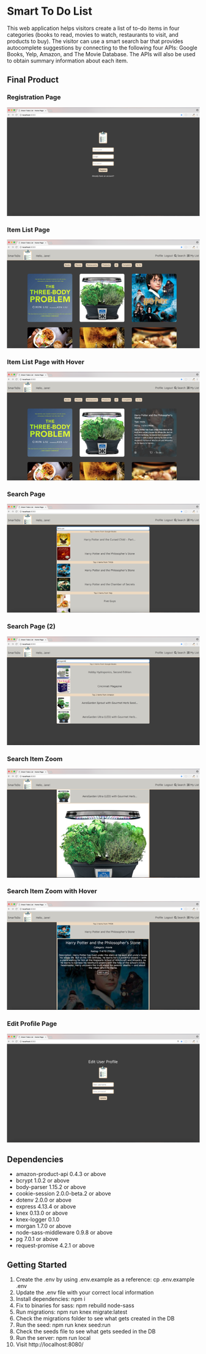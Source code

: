 # Smart To Do List

This web application helps visitors create a list of to-do items in four categories (books to read, movies to watch, restaurants to visit, and products to buy).  The visitor can use a smart search bar that provides autocomplete suggestions by connecting to the following four APIs: Google Books, Yelp, Amazon, and The Movie Database. The APIs will also be used to obtain summary information about each item.

## Final Product

### Registration Page
!["Registration Page"](https://github.com/vdutz/smart-todo-list/blob/master/docs/registration-page.png?raw=true)

### Item List Page
!["Item List Page"](https://github.com/vdutz/smart-todo-list/blob/master/docs/list-page.png?raw=true)

### Item List Page with Hover
!["My List with Hover"](https://github.com/vdutz/smart-todo-list/blob/master/docs/list-page-hover.png?raw=true)

### Search Page
!["Search Page"](https://github.com/vdutz/smart-todo-list/blob/master/docs/search-page.png?raw=true)

### Search Page (2)
!["Search Page (2)"](https://github.com/vdutz/smart-todo-list/blob/master/docs/search-page2.png?raw=true)

### Search Item Zoom
!["Search Item Zoom"](https://github.com/vdutz/smart-todo-list/blob/master/docs/search-item-zoom.png?raw=true)

### Search Item Zoom with Hover
!["Search Item Zoom with Hover"](https://github.com/vdutz/smart-todo-list/blob/master/docs/search-item-zoom-hover.png?raw=true)

### Edit Profile Page
!["Edit Profile Page"](https://github.com/vdutz/smart-todo-list/blob/master/docs/edit-profile-page.png?raw=true)


## Dependencies

- amazon-product-api 0.4.3 or above
- bcrypt 1.0.2 or above
- body-parser 1.15.2 or above
- cookie-session 2.0.0-beta.2 or above
- dotenv 2.0.0 or above
- express 4.13.4  or above
- knex 0.13.0 or above
- knex-logger 0.1.0
- morgan 1.7.0 or above
- node-sass-middleware 0.9.8 or above
- pg 7.0.1 or above
- request-promise 4.2.1 or above

## Getting Started

1. Create the .env by using .env.example as a reference: cp .env.example .env
2. Update the .env file with your correct local information
3. Install dependencies: npm i
4. Fix to binaries for sass: npm rebuild node-sass
5. Run migrations: npm run knex migrate:latest
6. Check the migrations folder to see what gets created in the DB
7. Run the seed: npm run knex seed:run
8. Check the seeds file to see what gets seeded in the DB
9. Run the server: npm run local
10. Visit http://localhost:8080/
